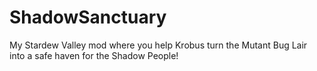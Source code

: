 # ShadowSanctuary
My Stardew Valley mod where you help Krobus turn the Mutant Bug Lair into a safe haven for the Shadow People!
